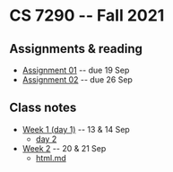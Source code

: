 
# CS 7290 -- Fall 2021

## Assignments & reading

* [Assignment 01](./assignment01.md) -- due 19 Sep
* [Assignment 02](./assignment02.md) -- due 26 Sep

## Class notes

* [Week 1 (day 1)](./week01.md) -- 13 & 14 Sep
  * [day 2](./week01b.md)
* [Week 2](./week02.md) -- 20 & 21 Sep
  * [html.md](./html.md)
